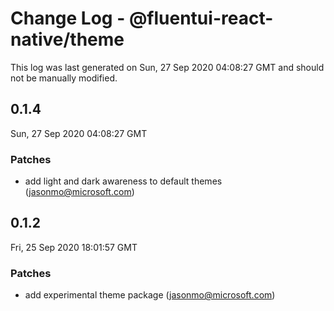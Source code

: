 # Change Log - @fluentui-react-native/theme

This log was last generated on Sun, 27 Sep 2020 04:08:27 GMT and should not be manually modified.

<!-- Start content -->

## 0.1.4

Sun, 27 Sep 2020 04:08:27 GMT

### Patches

- add light and dark awareness to default themes (jasonmo@microsoft.com)

## 0.1.2

Fri, 25 Sep 2020 18:01:57 GMT

### Patches

- add experimental theme package (jasonmo@microsoft.com)
